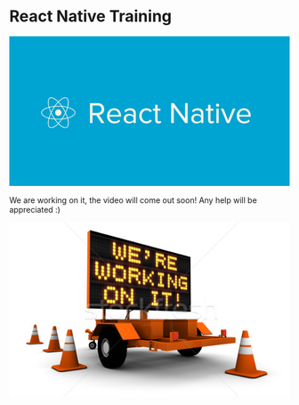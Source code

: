 # React Native Training
![](344067-reactive-native.jpg)

We are working on it, the video will come out soon! Any help will be appreciated :)

![](QQ20160627-1.png)

